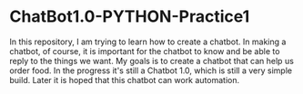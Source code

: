 # ChatBot1.0-PYTHON-Practice1
In this repository, 
I am trying to learn how to create a chatbot. In making a chatbot, of course, it is important for the chatbot to know and be able to reply to the things we want.
My goals is to create a chatbot that can help us order food.
In the progress it's still a Chatbot 1.0, which is still a very simple build. Later it is hoped that this chatbot can work automation. 
